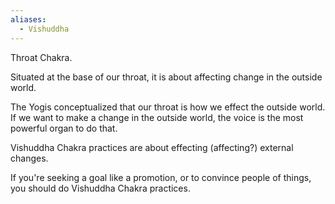 ```yaml
---
aliases:
  - Vishuddha
---
```


Throat Chakra.

Situated at the base of our throat, it is about affecting change in the outside world.

The Yogis conceptualized that our throat is how we effect the outside world. If we want to make a change in the outside world, the voice is the most powerful organ to do that.

Vishuddha Chakra practices are about effecting (affecting?) external changes.

If you're seeking a goal like a promotion, or to convince people of things, you should do Vishuddha Chakra practices.